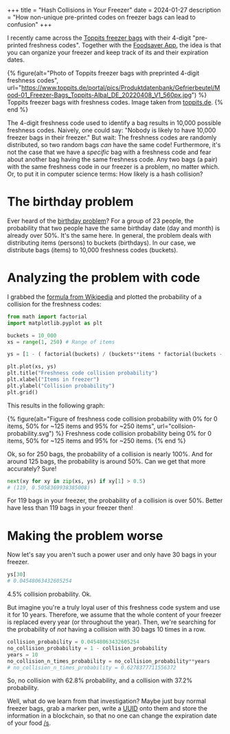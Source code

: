 +++
title = "Hash Collisions in Your Freezer"
date = 2024-01-27
description = "How non-unique pre-printed codes on freezer bags can lead to confusion"
+++

I recently came across the [Toppits freezer bags](https://www.toppits.de/en/freezer-bags-419.html) with their 4-digit "pre-printed freshness codes". 
Together with the [Foodsaver App](https://www.toppits.de/en/no-more-forgetting-no-more-throwing-away-293,228.html), the idea is that you can organize your freezer and keep track of its and their expiration dates.

{% figure(alt="Photo of Toppits freezer bags with preprinted 4-digit freshness codes", url="https://www.toppits.de/portal/pics/Produktdatenbank/Gefrierbeutel/Mood-01_Freezer-Bags_Toppits-Albal_DE_20220408_V1_560px.jpg") %}
Toppits freezer bags with freshness codes. Image taken from [toppits.de](https://www.toppits.de/portal/pics/Produktdatenbank/Gefrierbeutel/Mood-01_Freezer-Bags_Toppits-Albal_DE_20220408_V1_560px.jpg).
{% end %}

The 4-digit freshness code used to identify a bag results in 10,000 possible freshness codes. Naively, one could say: "Nobody is likely to have 10,000 freezer bags in their freezer."
But wait: The freshness codes are randomly distributed, so two random bags *can* have the same code!
Furthermore, it's not the case that we have a *specific* bag with a freshness code and fear about another bag having the same freshness code.
Any two bags (a pair) with the same freshness code in our freezer is a problem, no matter which.
Or, to put it in computer science terms: How likely is a hash collision?


# The birthday problem

Ever heard of the [birthday problem](https://en.wikipedia.org/wiki/Birthday_problem)? For a group of 23 people, the probability that two people have the same birthday date (day and month) is already over 50%. It's the same here.
In general, the problem deals with distributing items (persons) to buckets (birthdays). In our case, we distribute bags (items) to 10,000 freshness codes (buckets).



# Analyzing the problem with code

I grabbed the [formula from Wikipedia](https://en.wikipedia.org/wiki/Birthday_problem#Calculating_the_probability) and plotted the probability of a collision for the freshness codes:

```python
from math import factorial
import matplotlib.pyplot as plt

buckets = 10_000
xs = range(1, 250) # Range of items

ys = [1 - ( factorial(buckets) / (buckets**items * factorial(buckets - items)) ) for items in xs]

plt.plot(xs, ys)
plt.title("Freshness code collision probability")
plt.xlabel("Items in freezer")
plt.ylabel("Collision probability")
plt.grid()
```

This results in the following graph:

{% figure(alt="Figure of freshness code collision probability with 0% for 0 items, 50% for ~125 items and 95% for ~250 items", url="collsion-probability.svg") %}
Freshness code collision probability being 0% for 0 items, 50% for ~125 items and 95% for ~250 items.
{% end %}


Ok, so for 250 bags, the probability of a collision is nearly 100%. And for around 125 bags, the probability is around 50%. Can we get that more accurately? Sure!

```python
next(xy for xy in zip(xs, ys) if xy[1] > 0.5)
# (119, 0.5058369938385008)
```

For 119 bags in your freezer, the probability of a collision is over 50%. Better have less than 119 bags in your freezer then!



# Making the problem worse

Now let's say you aren't such a power user and only have 30 bags in your freezer.

```python
ys[30]
# 0.04548063432605254
```

4.5% collision probability. Ok.

But imagine you're a truly loyal user of this freshness code system and use it for 10 years. Therefore, we assume that the whole content of your freezer is replaced every year (or throughout the year). Then, we're searching for the probability of *not* having a collision with 30 bags 10 times in a row.

```python
collision_probability = 0.04548063432605254
no_collision_probability = 1 - collision_probability
years = 10
no_collision_n_times_probability = no_collision_probability**years
# no_collision_n_times_probability = 0.6278377711556372
```

So, no collision with 62.8% probability, and a collision with 37.2% probability.

Well, what do we learn from that investigation? Maybe just buy normal freezer bags, grab a marker pen, write a [UUID](https://www.uuidgenerator.net) onto them and store the information in a blockchain, so that no one can change the expiration date of your food [/s](https://arxiv.org/pdf/1704.05579.pdf).
